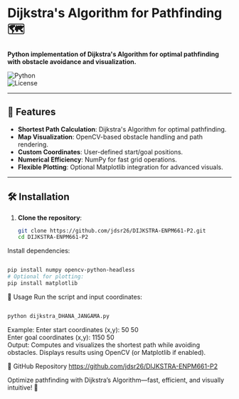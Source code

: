 
# Dijkstra's Algorithm for Pathfinding 🗺️  
**Python implementation of Dijkstra's Algorithm for optimal pathfinding with obstacle avoidance and visualization.**  

![Python](https://img.shields.io/badge/Python-3.8%2B-blue)  
![License](https://img.shields.io/badge/License-MIT-green)  

---

## 📌 Features  
- **Shortest Path Calculation**: Dijkstra's Algorithm for optimal pathfinding.  
- **Map Visualization**: OpenCV-based obstacle handling and path rendering.  
- **Custom Coordinates**: User-defined start/goal positions.  
- **Numerical Efficiency**: NumPy for fast grid operations.  
- **Flexible Plotting**: Optional Matplotlib integration for advanced visuals.  

---

## 🛠️ Installation  
1. **Clone the repository**:  
   ```bash  
   git clone https://github.com/jdsr26/DIJKSTRA-ENPM661-P2.git  
   cd DIJKSTRA-ENPM661-P2  
Install dependencies:

```bash

pip install numpy opencv-python-headless  
# Optional for plotting:  
pip install matplotlib  
```
🚀 Usage
Run the script and input coordinates:

```bash

python dijkstra_DHANA_JANGAMA.py
``` 
Example:
Enter start coordinates (x,y): 50 50  
Enter goal coordinates (x,y): 1150 50  
Output:
Computes and visualizes the shortest path while avoiding obstacles.
Displays results using OpenCV (or Matplotlib if enabled).

🔗 GitHub Repository
https://github.com/jdsr26/DIJKSTRA-ENPM661-P2

Optimize pathfinding with Dijkstra’s Algorithm—fast, efficient, and visually intuitive! 🚀
